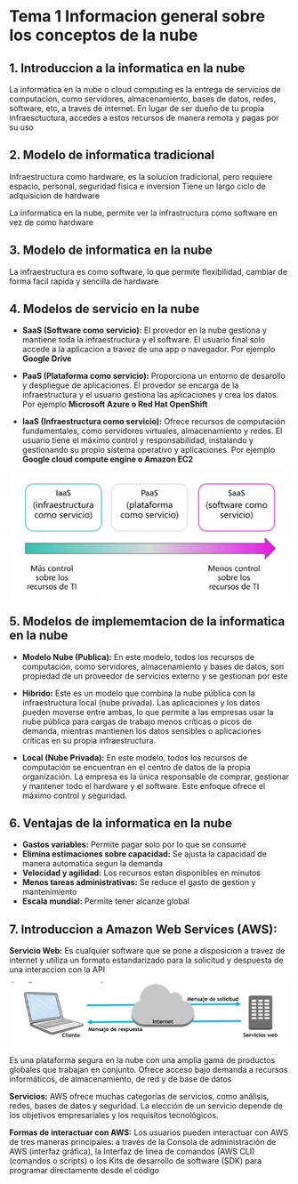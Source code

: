 # Tema 1 Informacion general sobre los conceptos de la nube 

## 1. Introduccion a la informatica en la nube 
La informatica en la nube o cloud computing es la entrega de servicios de computacion, como servidores, almacenamiento, bases de datos, redes, software, etc, a traves de internet. En lugar de ser dueño de tu propia infraesctuctura, accedes a estos recursos de manera remota y pagas por su uso 

## 2. Modelo de informatica tradicional 
Infraestructura como hardware, es la solucion tradicional, pero requiere espacio, personal, seguridad fisica e inversion
Tiene un largo ciclo de adquisicion de hardware 

La informatica en la nube, permite ver la infrastructura como software en vez de como hardware 

## 3. Modelo de informatica en la nube
La infraestructura es como software, lo que permite flexibilidad, cambiar de forma facil rapida y sencilla de hardware 

## 4. Modelos de servicio en la nube

- **SaaS (Software como servicio):** El provedor en la nube gestiona y mantiene toda la infraestructura y el software. El usuario final solo accede a la aplicacion a travez de una app o navegador. Por ejemplo **Google Drive**

- **PaaS (Plataforma como servicio):** Proporciona un entorno de desarollo y despliegue de aplicaciones. El provedor se encarga de la infraestructura y el usuario gestiona las aplicaciones y crea los datos. Por ejemplo **Microsoft Azure o Red Hat OpenShift**

- **IaaS (Infraestructura como servicio):** Ofrece recursos de computación fundamentales, como servidores virtuales, almacenamiento y redes. El usuario tiene el máximo control y responsabilidad, instalando y gestionando su propio sistema operativo y aplicaciones. Por ejemplo **Google cloud compute engine o Amazon EC2**

![ImagenDeEjemplo](images/serviciosNube.png)

## 5. Modelos de implememtacion de la informatica en la nube 

- **Modelo Nube (Publica):** En este modelo, todos los recursos de computación, como servidores, almacenamiento y bases de datos, son propiedad de un proveedor de servicios externo y se gestionan por este

- **Hibrido:** Este es un modelo que combina la nube pública con la infraestructura local (nube privada). Las aplicaciones y los datos pueden moverse entre ambas, lo que permite a las empresas usar la nube pública para cargas de trabajo menos críticas o picos de demanda, mientras mantienen los datos sensibles o aplicaciones críticas en su propia infraestructura.

- **Local (Nube Privada):** En este modelo, todos los recursos de computación se encuentran en el centro de datos de la propia organización. La empresa es la única responsable de comprar, gestionar y mantener todo el hardware y el software. Este enfoque ofrece el máximo control y seguridad. 


## 6. Ventajas de la informatica en la nube

- **Gastos variables:** Permite pagar solo por lo que se consume 
- **Elimina estimaciones sobre capacidad:** Se ajusta la capacidad de manera automatica segun la demanda
- **Velocidad y agilidad:** Los recursos estan disponibles en minutos 
- **Menos tareas administrativas:** Se reduce el gasto de gestion y mantenimiento 
- **Escala mundial:** Permite tener alcanze global

## 7. Introduccion a Amazon Web Services (AWS): 

**Servicio Web:** Es cualquier software que se pone a disposicion a travez de internet y utiliza un formato estandarizado para la solicitud y despuesta de una interaccion con la API

![Servicio_WEB](images/servicioWEB.png)

Es una plataforma segura en la nube con una amplia gama de productos globales que trabajan en conjunto. Ofrece acceso bajo demanda a recursos informáticos, de almacenamiento, de red y de base de datos

**Servicios:** AWS ofrece muchas categorías de servicios, como análisis, redes, bases de datos y seguridad. La elección de un servicio depende de los objetivos empresariales y los requisitos tecnológicos.

**Formas de interactuar con AWS:** Los usuarios pueden interactuar con AWS de tres maneras principales: a través de la Consola de administración de AWS (interfaz gráfica), la Interfaz de línea de comandos (AWS CLI) (comandos o scripts) o los Kits de desarrollo de software (SDK) para programar directamente desde el código

